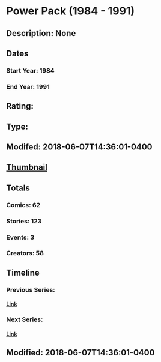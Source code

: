 # Power Pack (1984 - 1991)
## Description: None
## Dates
### Start Year: 1984
### End Year: 1991
## Rating: 
## Type: 
## Modifed: 2018-06-07T14:36:01-0400
## [Thumbnail](http://i.annihil.us/u/prod/marvel/i/mg/c/a0/5b197ae70d5ef.jpg)
## Totals
### Comics: 62
### Stories: 123
### Events: 3
### Creators: 58
## Timeline
### Previous Series: 
#### [Link]()
### Next Series: 
#### [Link]()
## Modified: 2018-06-07T14:36:01-0400